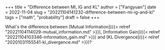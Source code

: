 +++
title = "Difference between MI, IG and KL"
author = ["Fangyuan"]
date = 2022-11-04
slug = "20221104141232-difference-between-mi-ig-and-kl"
tags = ["math", "probability"]
draft = false
+++

What's the difference between [Mutual Information]({{< relref "20221104114029-mutual_information.md" >}}), [Information Gain]({{< relref "20221104103346-information_gain.md" >}}) and [KL Divergence]({{< relref "20201031155541-kl_divergence.md" >}})?
